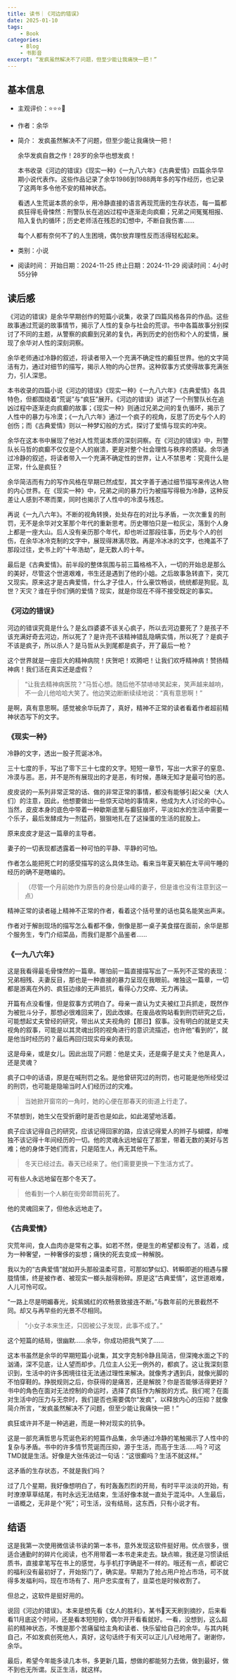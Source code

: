 ```yaml
---
title: 读书｜《河边的错误》
date: 2025-01-10
tags: 
	- Book
categories:
	- Blog
  	- 书影音
excerpt: “发疯虽然解决不了问题，但至少能让我痛快一把！”
---
```


## 基本信息

- 主观评价：⭐⭐⭐🌛
- 作者：余华
- 简介：
	发疯虽然解决不了问题，但至少能让我痛快一把！  
	
	余华发疯自救之作！28岁的余华也想发疯！  
	
	本书收录《河边的错误》《现实一种》《一九八六年》《古典爱情》四篇余华早期小说代表作。这些作品记录了余华1986到1988两年多的写作经历，也记录了这两年多令他不安的精神状态。  
	
	看透人生荒诞本质的余华，用冷静直接的语言再现荒唐的生存状态，每一篇都疯狂得毛骨悚然：刑警队长在追凶过程中逐渐走向疯癫；兄弟之间冤冤相报、陷入复仇的循环；历史老师活在残忍的幻想中，不断自我伤害……  
	
	每个人都有奈何不了的人生困境，偶尔放弃理性反而活得轻松起来。

- 类别：小说
- 阅读时间：
	开始日期：2024-11-25
	终止日期：2024-11-29
	阅读时间：4小时55分钟


## 读后感

《河边的错误》是余华早期创作的短篇小说集，收录了四篇风格各异的作品。这些故事通过荒诞的故事情节，揭示了人性的复杂与社会的荒谬。书中各篇故事分别探讨了不同的主题，从警察的疯癫到兄弟的复仇，再到历史的创伤和个人的爱情，展现了余华对人性的深刻洞察。

余华老师通过冷静的叙述，将读者带入一个充满不确定性的癫狂世界。他的文字简洁有力，通过对细节的描写，揭示人物的内心世界。这种叙事方式使得故事充满张力，引人深思。

本书收录的四篇小说《河边的错误》《现实一种》《一九八六年》《古典爱情》各具特色，但都围绕着“荒诞”与“疯狂”展开。《河边的错误》讲述了一个刑警队长在追凶过程中逐渐走向疯癫的故事；《现实一种》则通过兄弟之间的复仇循环，揭示了人性中的暴力与冷漠；《一九八六年》通过一个疯子的视角，反思了历史与个人的创伤；而《古典爱情》则以一种梦幻般的方式，探讨了爱情与现实的冲突。

余华在这本书中展现了他对人性荒诞本质的深刻洞察。在《河边的错误》中，刑警队长马哲的疯癫不仅仅是个人的崩溃，更是对整个社会理性与秩序的质疑。余华通过冷静的叙述，将读者带入一个充满不确定性的世界，让人不禁思考：究竟什么是正常，什么是疯狂？

余华简洁而有力的写作风格在早期已然成型，其文字善于通过细节描写来传达人物的内心世界。在《现实一种》中，兄弟之间的暴力行为被描写得极为冷静，这种反差让人感到不寒而栗，同时也揭示了人性中的冷漠与残忍。

再说《一九八六年》。不断的视角转换，处处存在的对比与矛盾，一次次重复的刑罚，无不是余华对文革那个年代的重新思考。历史哪怕只是一粒灰尘，落到个人身上都是一座大山。后人没有亲历那个年代，却也听过那段往事，历史与个人的创伤，在余华冰冷克制的文字中，展现得淋漓尽致。再是冷冰冰的文字，也掩盖不了那段过往，史书上的“十年浩劫”，是无数人的十年。

最后是《古典爱情》。前半段的整体氛围与前三篇格格不入，一切的开始总是那么的美好，尽管这个世道艰难，书生还是遇到了他的小姐。之后故事急转直下，突兀又现实。原来这才是古典爱情，什么才子佳人，什么豪饮畅谈，统统都是狗屁。乱世？天灾？谁在乎你们俩的爱情？现实，就是你现在不得不接受既定的事实。

### 《河边的错误》

河边的错误究竟是什么？是幺四婆婆不该关心疯子，所以去河边要死了？是孩子不该充满好奇去河边，所以死了？是许亮不该精神错乱隐瞒实情，所以死了？是疯子不该是疯子，所以杀人？是马哲从头到尾都是疯子，开了最后一枪？

这个世界就是一座巨大的精神病院！庆贺吧！欢腾吧！让我们欢呼精神病！赞扬精神病！我们活在真实还是虚假？

> “让我去精神病医院？”马哲心想。随后他不禁哧哧笑起来，笑声越来越响，不一会儿他哈哈大笑了。他边笑边断断续续地说：“真有意思啊！” 

是啊，真有意思啊。感觉被余华玩弄了，真好，精神不正常的读者看着作者超前精神状态写下的文字。

### 《现实一种》

冷静的文字，透出一股子荒诞冰冷。

三十七度的手，写出了零下三十七度的文字。短短一章节，写出一大家子的窒息、冷漠与恶。恶，并不是所有展现出的才是恶，有时候，愚昧无知才是最可怕的恶。

皮皮说的一系列非常正常的话、做的非常正常的事情，都没有能够引起父亲（大人们）的注意，因此，他想要做出一些惊天动地的事情来，他成为大人讨论的中心。当然，皮皮本身的底色中带着一种歇斯底里与癫狂崩坏，平淡如水的生活中需要一个乐子，最后发酵成为一剂猛药，狠狠地扎在了这操蛋的生活的屁股上。

原来皮皮才是这一篇章的主导者。

妻子的一切表现都透露着一种可怕的平静、平静的可怕。

作者怎么能把死亡时的感受描写的这么具体生动。看来当年夏天躺在太平间午睡的经历的确不是瞎编的。

> （尽管一个月前她作为原告的身份是山峰的妻子，但是谁也没有注意到这一点）

精神正常的读者碰上精神不正常的作者，看着这个括号里的话也莫名能笑出声来。

作者对于解剖现场的描写怎么看都不像，倒像是那一桌子美食摆在面前，余华是那个服务生，专门介绍菜品，而我们是那个品鉴者……

### 《一九八六年》

这是我看得最毛骨悚然的一篇章。哪怕前一篇直接描写出了一系列不正常的表现：兄弟相残、夫妻反目，那也是一种直接的暴力呈现在我眼前。唯独这一篇章，一切都是游离在外的、疯狂边缘的无声抵抗，看得心力交瘁、无力再读。

开篇有点没看懂，但是叙事方式明白了。母亲一直认为丈夫被红卫兵抓走，既然作为被批斗分子，那想必很难回来了，因此改嫁。在废品收购站看到刑罚研究之后，可能想起丈夫曾经的研究，带出从丈夫视角的【那日】叙事。没有明白的就是丈夫视角的叙事，可能是以其灵魂出窍的视角进行的意识流描述，也许他“看到的”，就是他当时经历的？最后再回归现实母亲的表现。

这是母亲，或是女儿。因此出现了问题：他是丈夫，还是瘸子是丈夫？他是真人，还是灵魂？

疯子口中的话语，原是在喊刑罚之名。是他曾研究过的刑罚，也可能是他所经受过的刑罚，也可能是隐喻当时人们经历过的灾难。

> 当她掀开窗帘的一角时，她的心便在那春天的街道上行走了。

不禁想到，她生父在受折磨时是否也是如此，如此渴望地活着。

疯子应该记得自己的研究，应该记得回家的路，应该记得爱人的辫子与蝴蝶，却唯独不该记得十年间经历的一切。他的灵魂永远地留在了那里，带着无数的美好与苦难；他的身体于她们而言，只是陌生人，再无其他干系。

> 冬天已经过去。春天已经来了。他们需要更换一下生活方式了。

可有些人永远地留在那个冬天了。

> 他看到一个人躺在街旁邮筒前死了。

他的灵魂回来了，但他永远地走了。

### 《古典爱情》

灾荒年间，食人血肉亦是常有之事。如若不然，便是生的希望都没有了。活着，成为一种奢望，一种奢侈的妄想；痛快的死去变成一种解脱。

我以为的“古典爱情”就如开头那般温柔可意，可那如梦似幻、转瞬即逝的相遇与朦胧情愫，终是被作者、被现实一榔头敲得粉碎。原是这“古典爱情”，这世道艰难，人儿可怜可叹。

“一路上尽是明媚春光，姹紫嫣红的欢畅景致接连不断。”与数年前的光景截然不同。却又与再早些的光景不尽相同。

> “小女子本来生还，只因被公子发现，此事不成了。”

这个短篇的结局，很幽默……余华，你成功把我气笑了……


这本书虽然是余华的早期短篇小说集，其文字克制冷静且简洁，但深掩水面之下的汹涌，深不见底，让人望而却步。几位主人公无一例外的，都疯了。这让我深刻意识到，生活中的许多困境往往无法通过理性来解决。就像秀才遇到兵，就像光脚的不怕穿鞋的。挣脱规则之后，你获得的是痛苦，还是解脱？你是否能够活得更好？书中的角色在面对无法控制的命运时，选择了疯狂作为解脱的方式。我们呢？在面对生活中的压力与无奈时，我们是否也需要偶尔“发疯”，以释放内心的压抑？就像简介所言，“发疯虽然解决不了问题，但至少能让我痛快一把！”

疯狂或许并不是一种逃避，而是一种对现实的抗争。

这是一部充满哲思与荒诞色彩的短篇作品集，余华通过冷静的笔触揭示了人性中的复杂与矛盾。书中的许多情节荒诞而压抑，源于生活，而高于生活……吗？可这TMD就是生活。好像是大张伟说过一句话：“这很癫吗？生活不就这样。”

这矛盾的生存状态，不就是我们吗？

过了几个星期，我好像想明白了，有时轰轰烈烈的开局，有时平平淡淡的开始，有时潦潦草草结尾，有时永远无法结束，生活好像本就一直处于混沌中。人生最后，一语概之，无非是个“死”；可生活，没有结局，这东西，只有小说才有。


## 结语

这是我第一次使用微信读书读的第一本书，意外发现这软件挺好用。优点很多，很适合通勤时的碎片化阅读，也不用带着一本书走来走去。缺点嘛，我还是习惯读纸质书，直接拿笔写在书上的感觉，与手机打字确是不一样的。哦还有一点，都说它的福利没有最初好了，开始抠门了，确实是。早期为了抢占用户抢占市场，可不就得多发福利吗，现在市场有了、用户忠实度有了，韭菜也是时候收割了。

但总之，这软件是挺好用的。

说回《河边的错误》。本来是想先看《女人的胜利》，某书📕天天刷到摘抄，后来看看11月底这个时间，还是看本短短的，偶尔开开看看就好。一看，没想到，这么超前的精神状态，不愧是那个苦痛留给主角和读者、快乐留给自己的余华。与其内耗自己，不如发疯创死他人，真好，这句话终于有天可以正儿八经地用了。谢谢你，余华。

最后，希望今年能多读几本书，多更新几篇，想做的都能努力去做，做到最好，做不到也无所谓。反正生活，就这样。
